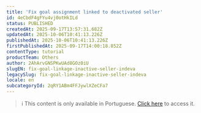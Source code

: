 ```yaml
---
title: 'Fix goal assignment linked to deactivated seller'
id: 4eCbdF4gFYu4vj0otHkILd
status: PUBLISHED
createdAt: 2025-09-17T13:57:31.682Z
updatedAt: 2025-10-06T10:41:13.226Z
publishedAt: 2025-10-06T10:41:13.226Z
firstPublishedAt: 2025-09-17T14:00:18.852Z
contentType: tutorial
productTeam: Others
author: 2AhArvGNSPKwUAd8GOz0iU
slugEN: fix-goal-linkage-inactive-seller-indeva
legacySlug: fix-goal-linkage-inactive-seller-indeva
locale: en
subcategoryId: 2qRY1ABm4FFJywlXZeCFa7
---
```


> ℹ️ This content is only available in Portuguese. [Click here](/pt/tutorial/corrigir-vinculo-meta-vendedor-desligado-indeva--4eCbdF4gFYu4vj0otHkILd) to access it.
